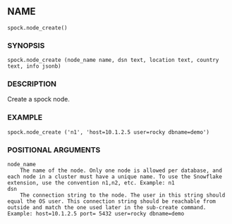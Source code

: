 ## NAME

`spock.node_create()`

### SYNOPSIS

`spock.node_create (node_name name, dsn text, location text, country text, info jsonb)`
 
### DESCRIPTION

Create a spock node. 

### EXAMPLE 

`spock.node_create ('n1', 'host=10.1.2.5 user=rocky dbname=demo')`
 
### POSITIONAL ARGUMENTS
    node_name
        The name of the node. Only one node is allowed per database, and each node in a cluster must have a unique name. To use the Snowflake extension, use the convention n1,n2, etc. Example: n1
    dsn
        The connection string to the node. The user in this string should equal the OS user. This connection string should be reachable from outside and match the one used later in the sub-create command. Example: host=10.1.2.5 port= 5432 user=rocky dbname=demo
